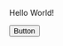 <html>
  <body>
    <p>Hello World!</p>
    <button type="button">Button</button>
  </body>
</html>

